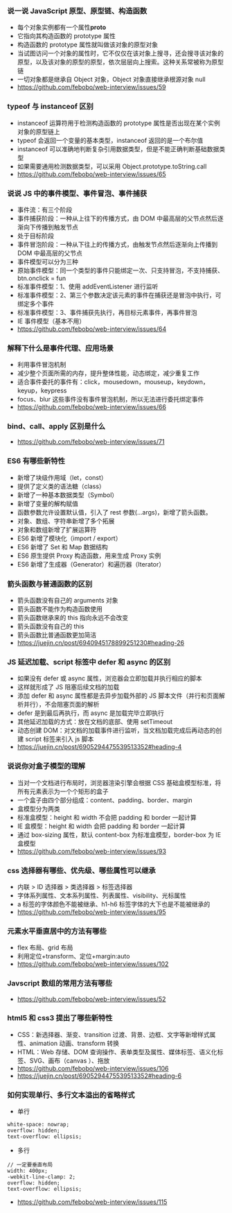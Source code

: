 ### 说一说 JavaScript 原型、原型链、构造函数

- 每个对象实例都有一个属性**proto**
- 它指向其构造函数的 prototype 属性
- 构造函数的 prototype 属性就叫做该对象的原型对象
- 当试图访问一个对象的属性时，它不仅仅在该对象上搜寻，还会搜寻该对象的原型，以及该对象的原型的原型，依次层层向上搜索。这种关系常被称为原型链
- 一切对象都是继承自 Object 对象，Object 对象直接继承根源对象 null
- https://github.com/febobo/web-interview/issues/59

### typeof 与 instanceof 区别

- instanceof 运算符用于检测构造函数的 prototype 属性是否出现在某个实例对象的原型链上
- typeof 会返回一个变量的基本类型，instanceof 返回的是一个布尔值
- instanceof 可以准确地判断复杂引用数据类型，但是不能正确判断基础数据类型
- 如果需要通用检测数据类型，可以采用 Object.prototype.toString.call
- https://github.com/febobo/web-interview/issues/65

### 说说 JS 中的事件模型、事件冒泡、事件捕获

- 事件流：有三个阶段
- 事件捕获阶段：一种从上往下的传播方式，由 DOM 中最高层的父节点然后逐渐向下传播到触发节点
- 处于目标阶段
- 事件冒泡阶段：一种从下往上的传播方式，由触发节点然后逐渐向上传播到 DOM 中最高层的父节点
- 事件模型可以分为三种
- 原始事件模型：同一个类型的事件只能绑定一次、只支持冒泡，不支持捕获、btn.onclick = fun
- 标准事件模型：1、使用 addEventListener 进行监听
- 标准事件模型：2、第三个参数决定该元素的事件在捕获还是冒泡中执行，可绑定多个事件
- 标准事件模型：3、事件捕获先执行，再目标元素事件，再事件冒泡
- IE 事件模型（基本不用）
- https://github.com/febobo/web-interview/issues/64

### 解释下什么是事件代理、应用场景

- 利用事件冒泡机制
- 减少整个页面所需的内存，提升整体性能，动态绑定，减少重复工作
- 适合事件委托的事件有：click，mousedown，mouseup，keydown，keyup，keypress
- focus、blur 这些事件没有事件冒泡机制，所以无法进行委托绑定事件
- https://github.com/febobo/web-interview/issues/66

### bind、call、apply 区别是什么

- https://github.com/febobo/web-interview/issues/71

### ES6 有哪些新特性

- 新增了块级作用域（let，const）
- 提供了定义类的语法糖（class）
- 新增了一种基本数据类型（Symbol）
- 新增了变量的解构赋值
- 函数参数允许设置默认值，引入了 rest 参数(...args)，新增了箭头函数。
- 对象、数组、字符串新增了多个拓展
- 对象和数组新增了扩展运算符
- ES6 新增了模块化（import / export）
- ES6 新增了 Set 和 Map 数据结构
- ES6 原生提供 Proxy 构造函数，用来生成 Proxy 实例
- ES6 新增了生成器（Generator）和遍历器（Iterator）

### 箭头函数与普通函数的区别

- 箭头函数没有自己的 arguments 对象
- 箭头函数不能作为构造函数使用
- 箭头函数继承来的 this 指向永远不会改变
- 箭头函数没有自己的 this
- 箭头函数比普通函数更加简洁
- https://juejin.cn/post/6940945178899251230#heading-26

### JS 延迟加载、script 标签中 defer 和 async 的区别

- 如果没有 defer 或 async 属性，浏览器会立即加载并执行相应的脚本
- 这样就形成了 JS 阻塞后续文档的加载
- 添加 defer 和 async 属性都是去异步加载外部的 JS 脚本文件（并行和页面解析并行），不会阻塞页面的解析
- defer 是到最后再执行，而 async 是加载完毕立即执行
- 其他延迟加载的方式：放在文档的底部、使用 setTimeout
- 动态创建 DOM：对文档的加载事件进行监听，当文档加载完成后再动态的创建 script 标签来引入 js 脚本
- https://juejin.cn/post/6905294475539513352#heading-4

### 说说你对盒子模型的理解

- 当对一个文档进行布局时，浏览器渲染引擎会根据 CSS 基础盒模型标准，将所有元素表示为一个个矩形的盒子
- 一个盒子由四个部分组成：content、padding、border、margin
- 盒模型分为两类
- 标准盒模型：height 和 width 不会把 padding 和 border 一起计算
- IE 盒模型：height 和 width 会把 padding 和 border 一起计算
- 通过 box-sizing 属性，默认 content-box 为标准盒模型，border-box 为 IE 盒模型
- https://github.com/febobo/web-interview/issues/93

### css 选择器有哪些、优先级、哪些属性可以继承

- 内联 > ID 选择器 > 类选择器 > 标签选择器
- 字体系列属性、文本系列属性、列表属性、visibility、光标属性
- a 标签的字体颜色不能被继承、h1-h6 标签字体的大下也是不能被继承的
- https://github.com/febobo/web-interview/issues/95

### 元素水平垂直居中的方法有哪些

- flex 布局、grid 布局
- 利用定位+transform、定位+margin:auto
- https://github.com/febobo/web-interview/issues/102

### Javscript 数组的常用方法有哪些

- https://github.com/febobo/web-interview/issues/52

### html5 和 css3 提出了哪些新特性

- CSS：新选择器、渐变、transition 过渡、背景、边框、文字等新增样式属性、animation 动画、transform 转换
- HTML：Web 存储、DOM 查询操作、表单类型及属性、媒体标签、语义化标签、SVG、画布（canvas ）、拖放
- https://github.com/febobo/web-interview/issues/106
- https://juejin.cn/post/6905294475539513352#heading-6

### 如何实现单行、多行文本溢出的省略样式

- 单行

```less
white-space: nowrap;
overflow: hidden;
text-overflow: ellipsis;
```

- 多行

```less
// 一定要垂直布局
width: 400px;
-webkit-line-clamp: 2;
overflow: hidden;
text-overflow: ellipsis;
```

- https://github.com/febobo/web-interview/issues/115
